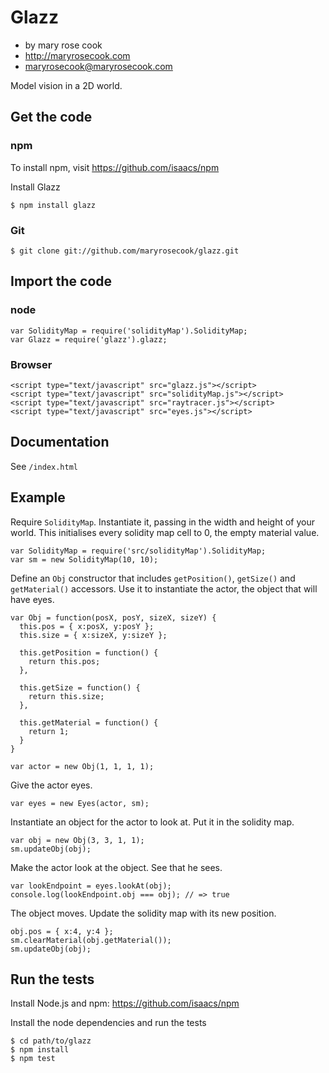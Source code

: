 # Glazz

* by mary rose cook
* http://maryrosecook.com
* maryrosecook@maryrosecook.com

Model vision in a 2D world.

## Get the code

### npm

To install npm, visit https://github.com/isaacs/npm

Install Glazz

    $ npm install glazz

### Git

    $ git clone git://github.com/maryrosecook/glazz.git

## Import the code

### node

    var SolidityMap = require('solidityMap').SolidityMap;
    var Glazz = require('glazz').glazz;

### Browser

    <script type="text/javascript" src="glazz.js"></script>
    <script type="text/javascript" src="solidityMap.js"></script>
    <script type="text/javascript" src="raytracer.js"></script>
    <script type="text/javascript" src="eyes.js"></script>

## Documentation

See `/index.html`

## Example

Require <code>SolidityMap</code>.  Instantiate it, passing in the width and height
of your world.  This initialises every solidity map cell to 0, the empty material value.

    var SolidityMap = require('src/solidityMap').SolidityMap;
    var sm = new SolidityMap(10, 10);

Define an <code>Obj</code> constructor that includes <code>getPosition()</code>,
<code>getSize()</code> and <code>getMaterial()</code> accessors.  Use it to
instantiate the actor, the object that will have eyes.

    var Obj = function(posX, posY, sizeX, sizeY) {
      this.pos = { x:posX, y:posY };
      this.size = { x:sizeX, y:sizeY };

      this.getPosition = function() {
        return this.pos;
      },

      this.getSize = function() {
        return this.size;
      },

      this.getMaterial = function() {
        return 1;
      }
    }

    var actor = new Obj(1, 1, 1, 1);

Give the actor eyes.

    var eyes = new Eyes(actor, sm);

Instantiate an object for the actor to look at.  Put it in the solidity map.

    var obj = new Obj(3, 3, 1, 1);
    sm.updateObj(obj);

Make the actor look at the object.  See that he sees.

    var lookEndpoint = eyes.lookAt(obj);
    console.log(lookEndpoint.obj === obj); // => true

The object moves.  Update the solidity map with its new position.

    obj.pos = { x:4, y:4 };
    sm.clearMaterial(obj.getMaterial());
    sm.updateObj(obj);

## Run the tests

Install Node.js and npm: https://github.com/isaacs/npm

Install the node dependencies and run the tests

    $ cd path/to/glazz
    $ npm install
    $ npm test
